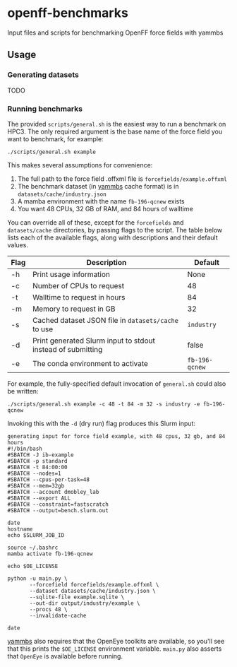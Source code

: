 # openff-benchmarks
Input files and scripts for benchmarking OpenFF force fields with yammbs

## Usage

### Generating datasets

TODO

### Running benchmarks

The provided `scripts/general.sh` is the easiest way to run a benchmark on HPC3.
The only required argument is the base name of the force field you want to
benchmark, for example:

``` shell
./scripts/general.sh example
```

This makes several assumptions for convenience:
1. The full path to the force field .offxml file is `forcefields/example.offxml`
2. The benchmark dataset (in [yammbs][yammbs] cache format) is in `datasets/cache/industry.json`
3. A mamba environment with the name `fb-196-qcnew` exists
4. You want 48 CPUs, 32 GB of RAM, and 84 hours of walltime

You can override all of these, except for the `forcefields` and `datasets/cache`
directories, by passing flags to the script. The table below lists each of the
available flags, along with descriptions and their default values.

| Flag | Description                                                 | Default        |
|------|-------------------------------------------------------------|----------------|
| -h   | Print usage information                                     | None           |
| -c   | Number of CPUs to request                                   | 48             |
| -t   | Walltime to request in hours                                | 84             |
| -m   | Memory to request in GB                                     | 32             |
| -s   | Cached dataset JSON file in `datasets/cache` to use         | `industry`     |
| -d   | Print generated Slurm input to stdout instead of submitting | false          |
| -e   | The conda environment to activate                           | `fb-196-qcnew` |

For example, the fully-specified default invocation of `general.sh` could also
be written:

``` shell
./scripts/general.sh example -c 48 -t 84 -m 32 -s industry -e fb-196-qcnew
```

Invoking this with the `-d` (dry run) flag produces this Slurm input:

``` shell
generating input for force field example, with 48 cpus, 32 gb, and 84 hours
#!/bin/bash
#SBATCH -J ib-example
#SBATCH -p standard
#SBATCH -t 84:00:00
#SBATCH --nodes=1
#SBATCH --cpus-per-task=48
#SBATCH --mem=32gb
#SBATCH --account dmobley_lab
#SBATCH --export ALL
#SBATCH --constraint=fastscratch
#SBATCH --output=bench.slurm.out

date
hostname
echo $SLURM_JOB_ID

source ~/.bashrc
mamba activate fb-196-qcnew

echo $OE_LICENSE

python -u main.py \
	   --forcefield forcefields/example.offxml \
	   --dataset datasets/cache/industry.json \
	   --sqlite-file example.sqlite \
	   --out-dir output/industry/example \
	   --procs 48 \
	   --invalidate-cache

date
```

[yammbs][yammbs] also requires that the OpenEye toolkits are available, so
you'll see that this prints the `$OE_LICENSE` environment variable. `main.py`
also asserts that `OpenEye` is available before running.

<!-- References -->
[qcsubmit]: https://github.com/openforcefield/openff-qcsubmit
[yammbs]: https://github.com/openforcefield/yammbs
